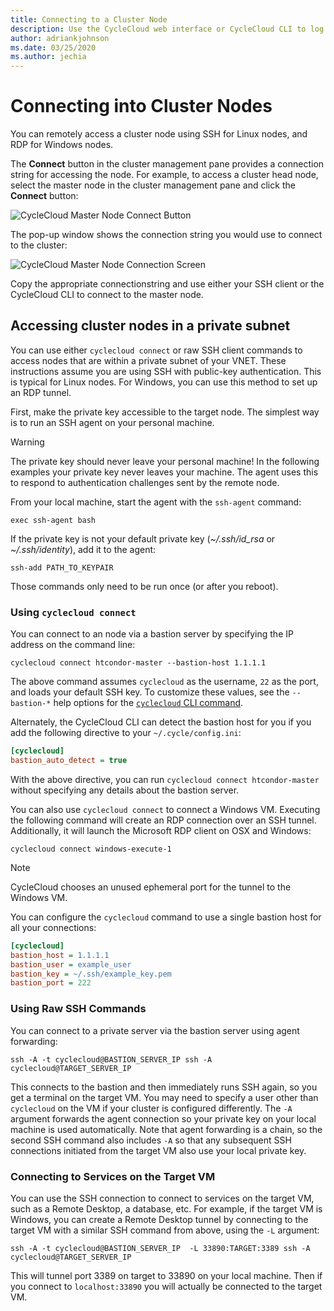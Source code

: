 ```yaml
---
title: Connecting to a Cluster Node
description: Use the CycleCloud web interface or CycleCloud CLI to log into a cluster node
author: adriankjohnson
ms.date: 03/25/2020
ms.author: jechia
---
```


# Connecting into Cluster Nodes

You can remotely access a cluster node using SSH for Linux nodes, and RDP for Windows nodes. 

The **Connect** button in the cluster management pane provides a connection string for accessing the node.  For example, to access a cluster head node, select the master node in the cluster management pane and click the **Connect** button:

![CycleCloud Master Node Connect Button](~/images/cluster-connect-button.png)

The pop-up window shows the connection string you would use to connect to the cluster:

![CycleCloud Master Node Connection Screen](~/images/connect-to-master-node.png)

Copy the appropriate connectionstring and use either your SSH client or the CycleCloud CLI to connect to the master node. 

## Accessing cluster nodes in a private subnet

You can use either `cyclecloud connect` or raw SSH client commands to access nodes that are within a private subnet of your VNET. These instructions assume you are using SSH with public-key authentication. This is typical for Linux nodes. For Windows, you can use this method to set up an RDP tunnel.

First, make the private key accessible to the target node. The simplest way is to run an SSH agent on your personal machine.

> [!WARNING] 
> The private key should never leave your personal machine! In the
> following examples your private key never leaves your machine. The agent uses
> this to respond to authentication challenges sent by the remote node.

From your local machine, start the agent with the `ssh-agent` command:

``` script
exec ssh-agent bash
```

If the private key is not your default private key (*~/.ssh/id_rsa* or _~/.ssh/identity_), add it to the agent:

``` script
ssh-add PATH_TO_KEYPAIR
```

Those commands only need to be run once (or after you reboot).

### Using `cyclecloud connect`

You can connect to an node via a bastion server by specifying the IP address on the command line:

``` CLI
cyclecloud connect htcondor-master --bastion-host 1.1.1.1
```

The above command assumes `cyclecloud` as the username, `22` as the port, and loads your default SSH key. To customize these values, see the `--bastion-*` help options for the [`cyclecloud` CLI command](~/cli.md#cyclecloud-connect).

Alternately, the CycleCloud CLI can detect the bastion host for you if you add the following directive to your `~/.cycle/config.ini`:

``` ini
[cyclecloud]
bastion_auto_detect = true
```

With the above directive, you can run `cyclecloud connect htcondor-master` without specifying any details about the bastion server.

You can also use `cyclecloud connect` to connect a Windows VM. Executing the following command will create an RDP connection over an SSH tunnel. Additionally, it will launch the Microsoft RDP client on OSX and Windows:

``` CLI
cyclecloud connect windows-execute-1
```

> [!NOTE] 
> CycleCloud chooses an unused ephemeral port for the tunnel to the Windows VM.

You can configure the `cyclecloud` command to use a single bastion host for all your connections:

``` ini
[cyclecloud]
bastion_host = 1.1.1.1
bastion_user = example_user
bastion_key = ~/.ssh/example_key.pem
bastion_port = 222
```

### Using Raw SSH Commands

You can connect to a private server via the bastion server using agent forwarding:

``` CLI
ssh -A -t cyclecloud@BASTION_SERVER_IP ssh -A cyclecloud@TARGET_SERVER_IP
```

This connects to the bastion and then immediately runs SSH again, so you get a terminal on the target VM. You may need to specify a user other than
`cyclecloud` on the VM if your cluster is configured differently. The `-A` argument forwards the agent connection so your private key on your local machine is used automatically. Note that agent forwarding is a chain, so the second SSH command also includes `-A` so that any subsequent SSH connections initiated from the target VM also use your local private key.

### Connecting to Services on the Target VM

You can use the SSH connection to connect to services on the target VM, such as a Remote Desktop, a database, etc. For example, if the target VM is Windows, you can create a Remote Desktop tunnel by connecting to the target VM with a similar SSH command from above, using the `-L` argument:


``` CLI
ssh -A -t cyclecloud@BASTION_SERVER_IP  -L 33890:TARGET:3389 ssh -A cyclecloud@TARGET_SERVER_IP
```

This will tunnel port 3389 on target to 33890 on your local machine. Then if you connect to `localhost:33890` you will actually be connected to the target VM.

